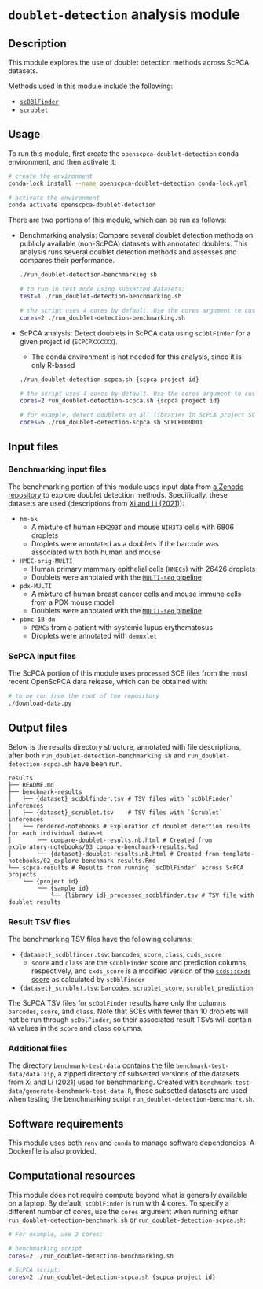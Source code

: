 # `doublet-detection` analysis module

## Description

This module explores the use of doublet detection methods across ScPCA datasets.

Methods used in this module include the following:

- [`scDBlFinder`](https://bioconductor.org/packages/release/bioc/html/scDblFinder.html)
- [`scrublet`](https://github.com/swolock/scrublet)


## Usage

To run this module, first create the `openscpca-doublet-detection` conda environment, and then activate it:

```sh
# create the environment
conda-lock install --name openscpca-doublet-detection conda-lock.yml

# activate the environment
conda activate openscpca-doublet-detection
```

There are two portions of this module, which can be run as follows:

- Benchmarking analysis: Compare several doublet detection methods on publicly available (non-ScPCA) datasets with annotated doublets.
This analysis runs several doublet detection methods and assesses and compares their performance.
  ```sh
  ./run_doublet-detection-benchmarking.sh

  # to run in test mode using subsetted datasets:
  test=1 ./run_doublet-detection-benchmarking.sh

  # the script uses 4 cores by default. Use the cores argument to customize:
  cores=2 ./run_doublet-detection-benchmarking.sh
  ```

- ScPCA analysis: Detect doublets in ScPCA data using `scDblFinder` for a given project id (`SCPCPXXXXXX`).
  - The conda environment is not needed for this analysis, since it is only R-based
  ```sh
  ./run_doublet-detection-scpca.sh {scpca project id}

  # the script uses 4 cores by default. Use the cores argument to customize:
  cores=2 run_doublet-detection-scpca.sh {scpca project id}

  # for example, detect doublets on all libraries in ScPCA project SCPCP000001 with 6 cores:
  cores=6 ./run_doublet-detection-scpca.sh SCPCP000001
  ```



## Input files

### Benchmarking input files

The benchmarking portion of this module uses input data from [a Zenodo repository](https://doi.org/10.5281/zenodo.4562782) to explore doublet detection methods.
Specifically, these datasets are used (descriptions from [Xi and Li (2021)](https://doi.org/10.1016/j.cels.2020.11.008)):
- `hm-6k`
  - A mixture of human `HEK293T` and mouse `NIH3T3` cells with 6806 droplets
  - Droplets were annotated as a doublets if the barcode was associated with both human and mouse
- `HMEC-orig-MULTI`
  - Human primary mammary epithelial cells (`HMECs`) with 26426 droplets
  - Doublets were annotated with the [`MULTI-seq` pipeline](https://github.com/chris-mcginnis-ucsf/MULTI-seq)
- `pdx-MULTI`
  - A mixture of human breast cancer cells and mouse immune cells from a PDX mouse model
  - Doublets were annotated with the [`MULTI-seq` pipeline](https://github.com/chris-mcginnis-ucsf/MULTI-seq)
- `pbmc-1B-dm`
  - `PBMCs` from a patient with systemic lupus erythematosus
  - Droplets were annotated with `demuxlet`

### ScPCA input files

The ScPCA portion of this module uses `processed` SCE files from the most recent OpenScPCA data release, which can be obtained with:

```sh
# to be run from the root of the repository
./download-data.py
```


## Output files

Below is the results directory structure, annotated with file descriptions, after both `run_doublet-detection-benchmarking.sh` and `run_doublet-detection-scpca.sh` have been run.

```
results
├── README.md
├── benchmark-results
│   ├── {dataset}_scdblfinder.tsv # TSV files with `scDblFinder` inferences
│   ├── {dataset}_scrublet.tsv    # TSV files with `Scrublet` inferences
│   └── rendered-notebooks # Exploration of doublet detection results for each individual dataset
│       ├── compare-doublet-results.nb.html # Created from exploratory-notebooks/03_compare-benchmark-results.Rmd
│       └── {dataset}-doublet-results.nb.html # Created from template-notebooks/02_explore-benchmark-results.Rmd
└── scpca-results # Results from running `scDblFinder` across ScPCA projects
    └── {project id}
        └── {sample id}
            └── {library id}_processed_scdblfinder.tsv # TSV file with doublet results
```

### Result TSV files

The benchmarking TSV files have the following columns:

- `{dataset}_scdblfinder.tsv`: `barcodes`, `score`, `class`, `cxds_score`
    - `score` and `class` are the `scDblFinder` score and prediction columns, respectively, and `cxds_score` is a modified version of the [`scds::cxds` score](https://bioconductor.org/packages/devel/bioc/vignettes/scds/inst/doc/scds.html) as calculated by `scDblFinder`
- `{dataset}_scrublet.tsv`: `barcodes`, `scrublet_score`, `scrublet_prediction`

The ScPCA TSV files for `scDblFinder` results have only the columns `barcodes`, `score`, and `class`.
Note that SCEs with fewer than 10 droplets will not be run through `scDblFinder`, so their associated result TSVs will contain `NA` values in the `score` and `class` columns.

### Additional files

The directory `benchmark-test-data` contains the file `benchmark-test-data/data.zip`, a zipped directory of subsetted versions of the datasets from Xi and Li (2021) used for benchmarking.
Created with `benchmark-test-data/generate-benchmark-test-data.R`, these subsetted datasets are used when testing the benchmarking script `run_doublet-detection-benchmark.sh`.

## Software requirements

This module uses both `renv` and `conda` to manage software dependencies.
A Dockerfile is also provided.

## Computational resources

This module does not require compute beyond what is generally available on a laptop.
By default, `scDblFinder` is run with 4 cores.
To specify a different number of cores, use the `cores` argument when running either `run_doublet-detection-benchmark.sh` or `run_doublet-detection-scpca.sh`:

```sh
# For example, use 2 cores:

# benchmarking script
cores=2 ./run_doublet-detection-benchmarking.sh

# ScPCA script:
cores=2 ./run_doublet-detection-scpca.sh {scpca project id}
```

